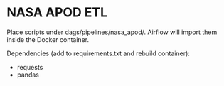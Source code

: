 # NASA APOD ETL

Place scripts under dags/pipelines/nasa_apod/. 
Airflow will import them inside the Docker container.

Dependencies (add to requirements.txt and rebuild container):
- requests
- pandas

